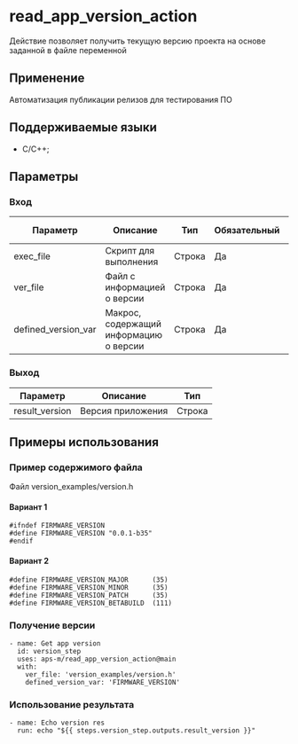 # read_app_version_action

Действие позволяет получить текущую версию проекта на основе заданной в файле
переменной

## Применение

Автоматизация публикации релизов для тестирования ПО

## Поддерживаемые языки

- C/C++;

## Параметры

### Вход

| Параметр            | Описание                               | Тип    | Обязательный | Значение по умолчанию |
| ------------------- | -------------------------------------- | ------ | ------------ | --------------------- |
| exec_file           | Скрипт для выполнения                  | Строка | Да           | get_c_version.py      |
| ver_file            | Файл с информацией о версии            | Строка | Да           | -                     |
| defined_version_var | Макрос, содержащий информацию о версии | Строка | Да           | FIRMWARE_VERSION      |

### Выход

| Параметр       | Описание          | Тип    |
| -------------- | ----------------- | ------ |
| result_version | Версия приложения | Строка |

## Примеры использования

### Пример содержимого файла

Файл version_examples/version.h

#### Вариант 1

```
#ifndef FIRMWARE_VERSION
#define FIRMWARE_VERSION "0.0.1-b35"
#endif
```

#### Вариант 2

```
#define FIRMWARE_VERSION_MAJOR      (35)
#define FIRMWARE_VERSION_MINOR      (35)
#define FIRMWARE_VERSION_PATCH      (35)
#define FIRMWARE_VERSION_BETABUILD  (111)
```

### Получение версии

```
- name: Get app version
  id: version_step
  uses: aps-m/read_app_version_action@main
  with:
    ver_file: 'version_examples/version.h'
    defined_version_var: 'FIRMWARE_VERSION'

```

### Использование результата

```
- name: Echo version res
  run: echo "${{ steps.version_step.outputs.result_version }}"
```
